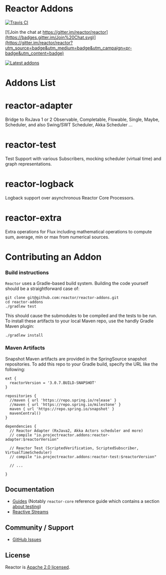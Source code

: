 # Reactor Addons

[![Travis CI](https://travis-ci.org/reactor/reactor-addons.svg?branch=master)](https://travis-ci.org/reactor/reactor-addons)

[![Join the chat at https://gitter.im/reactor/reactor](https://badges.gitter.im/Join%20Chat.svg)](https://gitter.im/reactor/reactor?utm_source=badge&utm_medium=badge&utm_campaign=pr-badge&utm_content=badge)

[![Latest addons](https://maven-badges.herokuapp.com/maven-central/io.projectreactor.addons/reactor-test/badge.svg?style=plastic)](https://mvnrepository.com/artifact/io.projectreactor.addons/reactor-test)

# Addons List

# reactor-adapter

Bridge to RxJava 1 or 2 Observable, Completable, Flowable, Single, Maybe, Scheduler, and also Swing/SWT Scheduler, Akka Scheduler ...

# reactor-test

Test Support with various Subscribers, mocking scheduler (virtual time) and graph representations.

# reactor-logback

Logback support over asynchronous Reactor Core Processors.

# reactor-extra

Extra operations for Flux including mathematical operations to compute sum, average, min or max from numerical sources.

# Contributing an Addon

### Build instructions

`Reactor` uses a Gradle-based build system. Building the code yourself should be a straightforward case of:

    git clone git@github.com:reactor/reactor-addons.git
    cd reactor-addons
    ./gradlew test

This should cause the submodules to be compiled and the tests to be run. To install these artifacts to your local Maven repo, use the handly Gradle Maven plugin:

    ./gradlew install

### Maven Artifacts

Snapshot Maven artifacts are provided in the SpringSource snapshot repositories. To add this repo to your Gradle build, specify the URL like the following:

    ext {
      reactorVersion = '3.0.7.BUILD-SNAPSHOT'
    }

    repositories {
      //maven { url 'https://repo.spring.io/release' }
      //maven { url 'https://repo.spring.io/milestone' }
      maven { url 'https://repo.spring.io/snapshot' }
      mavenCentral()
    }

    dependencies {
      // Reactor Adapter (RxJava2, Akka Actors scheduler and more)
      // compile "io.projectreactor.addons:reactor-adapter:$reactorVersion"

      // Reactor Test (ScriptedVerification, ScriptedSubscriber, VirtualTimeScheduler)
      // compile "io.projectreactor.addons:reactor-test:$reactorVersion"
       
      // ...

    }


## Documentation

* [Guides](https://projectreactor.io/docs/) (Notably `reactor-core` reference guide which
contains a section [about testing](https://projectreactor.io/docs/core/release/reference/docs/index.html#testing))
* [Reactive Streams](https://www.reactive-streams.org/)

## Community / Support

* [GitHub Issues](https://github.com/reactor/reactor-addons/issues)

## License

Reactor is [Apache 2.0 licensed](https://www.apache.org/licenses/LICENSE-2.0.html).

